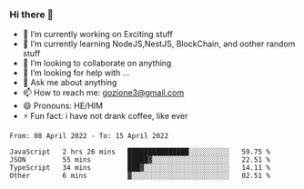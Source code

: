 ### Hi there 👋

<!--
**charlieScript/charlieScript** is a ✨ _special_ ✨ repository because its `README.md` (this file) appears on your GitHub profile.

Here are some ideas to get you started: -->

- 🔭 I’m currently working on Exciting stuff
- 🌱 I’m currently learning NodeJS,NestJS, BlockChain, and oother random stuff
- 👯 I’m looking to collaborate on anything
- 🤔 I’m looking for help with ...
- 💬 Ask me about anything
- 📫 How to reach me: gozione3@gmail.com
- 😄 Pronouns: HE/HIM
- ⚡ Fun fact: i have not drank coffee, like ever
<!--START_SECTION:waka-->

```text
From: 08 April 2022 - To: 15 April 2022

JavaScript   2 hrs 26 mins   ███████████████░░░░░░░░░░   59.75 %
JSON         55 mins         █████▓░░░░░░░░░░░░░░░░░░░   22.51 %
TypeScript   34 mins         ███▓░░░░░░░░░░░░░░░░░░░░░   14.11 %
Other        6 mins          ▓░░░░░░░░░░░░░░░░░░░░░░░░   02.51 %
```

<!--END_SECTION:waka-->
